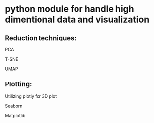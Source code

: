 # python module for handle high dimentional data and visualization

## Reduction techniques:

PCA

T-SNE

UMAP

## Plotting:

Utilizing plotly for 3D plot

Seaborn

Matplotlib
